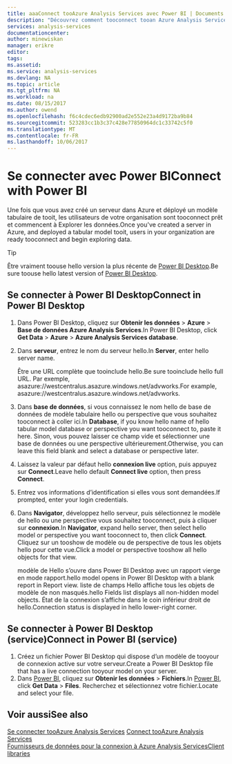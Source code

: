 ```yaml
---
title: aaaConnect tooAzure Analysis Services avec Power BI | Documents Microsoft
description: "Découvrez comment tooconnect tooan Azure Analysis Services server à l’aide de Power BI."
services: analysis-services
documentationcenter: 
author: minewiskan
manager: erikre
editor: 
tags: 
ms.assetid: 
ms.service: analysis-services
ms.devlang: NA
ms.topic: article
ms.tgt_pltfrm: NA
ms.workload: na
ms.date: 08/15/2017
ms.author: owend
ms.openlocfilehash: f6c4cdec6edb92900ad2e552e23a4d9172ba9b84
ms.sourcegitcommit: 523283cc1b3c37c428e77850964dc1c33742c5f0
ms.translationtype: MT
ms.contentlocale: fr-FR
ms.lasthandoff: 10/06/2017
---
```

# <a name="connect-with-power-bi"></a><span data-ttu-id="8f732-103">Se connecter avec Power BI</span><span class="sxs-lookup"><span data-stu-id="8f732-103">Connect with Power BI</span></span>

<span data-ttu-id="8f732-104">Une fois que vous avez créé un serveur dans Azure et déployé un modèle tabulaire de tooit, les utilisateurs de votre organisation sont tooconnect prêt et commencent à Explorer les données.</span><span class="sxs-lookup"><span data-stu-id="8f732-104">Once you've created a server in Azure, and deployed a tabular model tooit, users in your organization are ready tooconnect and begin exploring data.</span></span> 

> [!TIP]
> <span data-ttu-id="8f732-105">Être vraiment toouse hello version la plus récente de [Power BI Desktop](https://powerbi.microsoft.com/desktop/).</span><span class="sxs-lookup"><span data-stu-id="8f732-105">Be sure toouse hello latest version of [Power BI Desktop](https://powerbi.microsoft.com/desktop/).</span></span>
> 
> 
  
## <a name="connect-in-power-bi-desktop"></a><span data-ttu-id="8f732-106">Se connecter à Power BI Desktop</span><span class="sxs-lookup"><span data-stu-id="8f732-106">Connect in Power BI Desktop</span></span>

1. <span data-ttu-id="8f732-107">Dans Power BI Desktop, cliquez sur **Obtenir les données** > **Azure** > **Base de données Azure Analysis Services**.</span><span class="sxs-lookup"><span data-stu-id="8f732-107">In Power BI Desktop, click **Get Data** > **Azure** > **Azure Analysis Services database**.</span></span>

2. <span data-ttu-id="8f732-108">Dans **serveur**, entrez le nom du serveur hello.</span><span class="sxs-lookup"><span data-stu-id="8f732-108">In **Server**, enter hello server name.</span></span> 
    
    <span data-ttu-id="8f732-109">Être une URL complète que tooinclude hello.</span><span class="sxs-lookup"><span data-stu-id="8f732-109">Be sure tooinclude hello full URL.</span></span> <span data-ttu-id="8f732-110">Par exemple, asazure://westcentralus.asazure.windows.net/advworks.</span><span class="sxs-lookup"><span data-stu-id="8f732-110">For example, asazure://westcentralus.asazure.windows.net/advworks.</span></span>

3. <span data-ttu-id="8f732-111">Dans **base de données**, si vous connaissez le nom hello de base de données de modèle tabulaire hello ou perspective que vous souhaitez tooconnect à coller ici.</span><span class="sxs-lookup"><span data-stu-id="8f732-111">In **Database**, if you know hello name of hello tabular model database or perspective you want tooconnect to, paste it here.</span></span> <span data-ttu-id="8f732-112">Sinon, vous pouvez laisser ce champ vide et sélectionner une base de données ou une perspective ultérieurement.</span><span class="sxs-lookup"><span data-stu-id="8f732-112">Otherwise, you can leave this field blank and select a database or perspective later.</span></span>

4. <span data-ttu-id="8f732-113">Laissez la valeur par défaut hello **connexion live** option, puis appuyez sur **Connect**.</span><span class="sxs-lookup"><span data-stu-id="8f732-113">Leave hello default **Connect live** option, then press **Connect**.</span></span> 

5. <span data-ttu-id="8f732-114">Entrez vos informations d’identification si elles vous sont demandées.</span><span class="sxs-lookup"><span data-stu-id="8f732-114">If prompted, enter your login credentials.</span></span> 

6. <span data-ttu-id="8f732-115">Dans **Navigator**, développez hello serveur, puis sélectionnez le modèle de hello ou une perspective vous souhaitez tooconnect, puis à cliquer sur **connexion**.</span><span class="sxs-lookup"><span data-stu-id="8f732-115">In **Navigator**, expand hello server, then select hello model or perspective you want tooconnect to, then click **Connect**.</span></span> <span data-ttu-id="8f732-116">Cliquez sur un tooshow de modèle ou de perspective de tous les objets hello pour cette vue.</span><span class="sxs-lookup"><span data-stu-id="8f732-116">Click  a model or perspective tooshow all hello objects for that view.</span></span>

    <span data-ttu-id="8f732-117">modèle de Hello s’ouvre dans Power BI Desktop avec un rapport vierge en mode rapport.</span><span class="sxs-lookup"><span data-stu-id="8f732-117">hello model opens in Power BI Desktop with a blank report in Report view.</span></span> <span data-ttu-id="8f732-118">liste de champs Hello affiche tous les objets de modèle de non masqués.</span><span class="sxs-lookup"><span data-stu-id="8f732-118">hello Fields list displays all non-hidden model objects.</span></span> <span data-ttu-id="8f732-119">État de la connexion s’affiche dans le coin inférieur droit de hello.</span><span class="sxs-lookup"><span data-stu-id="8f732-119">Connection status is displayed in hello lower-right corner.</span></span>

## <a name="connect-in-power-bi-service"></a><span data-ttu-id="8f732-120">Se connecter à Power BI Desktop (service)</span><span class="sxs-lookup"><span data-stu-id="8f732-120">Connect in Power BI (service)</span></span>

1. <span data-ttu-id="8f732-121">Créez un fichier Power BI Desktop qui dispose d’un modèle de tooyour de connexion active sur votre serveur.</span><span class="sxs-lookup"><span data-stu-id="8f732-121">Create a Power BI Desktop file that has a live connection tooyour model on your server.</span></span>
2. <span data-ttu-id="8f732-122">Dans [Power BI](https://powerbi.microsoft.com), cliquez sur **Obtenir les données** > **Fichiers**.</span><span class="sxs-lookup"><span data-stu-id="8f732-122">In [Power BI](https://powerbi.microsoft.com), click **Get Data** > **Files**.</span></span> <span data-ttu-id="8f732-123">Recherchez et sélectionnez votre fichier.</span><span class="sxs-lookup"><span data-stu-id="8f732-123">Locate and select your file.</span></span>



## <a name="see-also"></a><span data-ttu-id="8f732-124">Voir aussi</span><span class="sxs-lookup"><span data-stu-id="8f732-124">See also</span></span>
<span data-ttu-id="8f732-125">[Se connecter tooAzure Analysis Services](analysis-services-connect.md) </span><span class="sxs-lookup"><span data-stu-id="8f732-125">[Connect tooAzure Analysis Services](analysis-services-connect.md) </span></span>  
[<span data-ttu-id="8f732-126">Fournisseurs de données pour la connexion à Azure Analysis Services</span><span class="sxs-lookup"><span data-stu-id="8f732-126">Client libraries</span></span>](analysis-services-data-providers.md)

